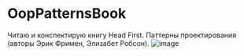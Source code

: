 # OopPatternsBook
Читаю и конспектирую книгу Head First. Паттерны проектирования (авторы Эрик Фримен, Элизабет Робсон).
![image](https://github.com/Dobray-Feya/OopPatternsBook/assets/78925004/39b53c95-bdf4-4e3b-8f23-5d21a65f3f2d)
